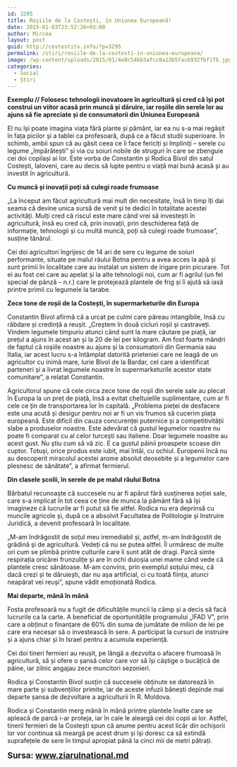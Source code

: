 ```yaml
---
id: 3295
title: Roșiile de la Costești, în Uniunea Europeană!
date: 2015-01-03T23:52:26+03:00
author: Mircea
layout: post
guid: http://costestitv.info/?p=3295
permalink: /stiri/rosiile-de-la-costesti-in-uniunea-europeana/
image: /wp-content/uploads/2015/01/4e8c54bb3afcc0a13b5facb932fbf1fb.jpg
categories:
  - Social
  - Știri
---
```

**Exemplu // Folosesc tehnologii inovatoare în agricultură și cred că își pot construi un viitor acasă prin muncă și dăruire, iar roșiile din serele lor au ajuns să fie apreciate și de consumatorii din Uniunea Europeană**<!--more-->

El nu își poate imagina viața fără plante și pământ, iar ea nu s-a mai regăsit în fața picilor și a tablei ca profesoară, după ce a făcut studii superioare. În schimb, ambii spun că au găsit ceea ce îi face fericiți și împliniți &#8211; serele cu legume „împărătești” și via cu soiuri nobile de struguri în care se zbenguie cei doi copilași ai lor. Este vorba de Constantin și Rodica Bivol din satul Costești, Ialoveni, care au decis să lupte pentru o viață mai bună acasă și au investit în agricultură.

**Cu muncă și inovații poți să culegi roade frumoase**

„La început am făcut agricultură mai mult din necesitate, însă în timp îți dai seama că devine unica sursă de venit și te dedici în totalitate acestei activități. Mulți cred că riscul este mare când vrei să investești în agricultură, însă eu cred că, prin inovații, prin deschiderea față de informație, tehnologii și cu multă muncă, poți să culegi roade frumoase”, susține tânărul.

Cei doi agricultori îngrijesc de 14 ari de sere cu legume de soiuri performante, situate pe malul râului Botna pentru a avea acces la apă și sunt primii în localitate care au instalat un sistem de irigare prin picurare. Tot ei au fost cei care au apelat și la alte tehnologii noi, cum ar fi agrilul (un fel special de pânză – n.r.) care le protejează plantele de frig și îi ajută să iasă printre primii cu legumele la tarabe.

**Zece tone de roșii de la Costești, în supermarketurile din Europa**

Constantin Bivol afirmă că a urcat pe culmi care păreau intangibile, însă cu răbdare și credință a reușit. „Creștem în două cicluri roșii și castraveți. Vindem legumele timpuriu atunci când sunt la mare căutare pe piață, iar prețul a ajuns în acest an și la 20 de lei per kilogram. Am fost foarte mândri de faptul că roșiile noastre au ajuns și la consumatorii din Germania sau Italia, iar acest lucru s-a întâmplat datorită prieteniei care ne leagă de un agricultor cu inimă mare, Iurie Bivol de la Bardar, cel care a identificat parteneri și a livrat legumele noastre în supermarketurile acestor state comunitare”, a relatat Constantin.

Agricultorul spune că cele circa zece tone de roșii din serele sale au plecat în Europa la un preț de piață, însă a evitat cheltuielile suplimentare, cum ar fi cele ce țin de transportarea lor în capitală. „Problema pieței de desfacere este una acută și desigur pentru noi ar fi un vis frumos să cucerim piața europeană. Este dificil din cauza concurenței puternice și a competitivității slabe a produselor noastre. Este adevărat că gustul legumelor noastre nu poate fi comparat cu al celor turcești sau italiene. Doar legumele noastre au acest gust. Nu știu cum să vă zic. E ca gustul pâinii proaspete scoase din cuptor. Totuși, orice produs este iubit, mai întâi, cu ochiul. Europenii încă nu au descoperit miracolul acestei arome absolut deosebite și a legumelor care plesnesc de sănătate”, a afirmat fermierul.

**Din clasele școlii, în serele de pe malul râului Botna**

Bărbatul recunoaște că succesele nu ar fi apărut fără susținerea soției sale, care s-a implicat în tot ceea ce ține de munca la pământ fără să își imagineze că lucrurile ar fi putut să fie altfel. Rodica nu era deprinsă cu muncile agricole și, după ce a absolvit Facultatea de Politologie și Instruire Juridică, a devenit profesoară în localitate.

„M-am îndrăgostit de soțul meu iremediabil și, astfel, m-am îndrăgostit de grădină și de agricultură. Vedeți că nu se putea altfel. Îl urmăresc de multe ori cum se plimbă printre culturile care îi sunt atât de dragi. Parcă simte respirația oricărei frunzulițe și are în ochi duioșia unei mame când vede că plantele cresc sănătoase. M-am convins, prin exemplul soțului meu, că dacă crezi și te dăruiești, dar nu așa artificial, ci cu toată ființa, atunci neapărat vei reuși”, spune vădit emoționată Rodica.

**Mai departe, mână în mână**

Fosta profesoară nu a fugit de dificultățile muncii la câmp și a decis să facă lucrurile ca la carte. A beneficiat de oportunitățile programului „IFAD V”, prin care a obținut o finanțare de 60% din suma de jumătate de milion de lei pe care era necesar să o investească în sere. A participat la cursuri de instruire și a ajuns chiar și în Israel pentru a acumula experiență.

Cei doi tineri fermieri au reușit, pe lângă a dezvolta o afacere frumoasă în agricultură, să și ofere o șansă celor care vor să își câștige o bucățică de pâine, iar zilnic angajau zece muncitori sezonieri.

Rodica și Constantin Bivol susțin că succesele obținute se datorează în mare parte și subvențiilor primite, iar de aceste infuzii bănești depinde mai departe șansa de dezvoltare a agriculturii în R. Moldova.

Rodica și Constantin merg mână în mână printre plantele înalte care se apleacă de parcă i-ar proteja, iar în cale le aleargă cei doi copii ai lor. Astfel, tinerii fermieri de la Costești spun că anume pentru acest licăr din ochișorii lor vor continua să meargă pe acest drum și își doresc ca să extindă suprafețele de sere în timpul apropiat până la cinci mii de metri pătrați.

<span style="font-size: 14pt;"><strong>Sursa: <a href="http://ziarulnational.md/rosiile-de-la-costesti-in-uniunea-europeana/" target="_blank">www.ziarulnational.md</a></strong></span>